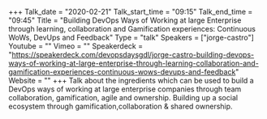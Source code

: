 +++
Talk_date = "2020-02-21"
Talk_start_time = "09:15"
Talk_end_time = "09:45"
Title = "Building DevOps Ways of Working at large Enterprise through learning, collaboration and Gamification experiences: Continuous WoWs, DevUps and Feedback"
Type = "talk"
Speakers = ["jorge-castro"]
Youtube = ""
Vimeo = ""
Speakerdeck = "https://speakerdeck.com/devopsdaysgdl/jorge-castro-building-devops-ways-of-working-at-large-enterprise-through-learning-collaboration-and-gamification-experiences-continuous-wows-devups-and-feedback"
Website = ""
+++
Talk about the ingredients which can be used to build a DevOps ways of working at large enterprise companies through team collaboration, gamification, agile and ownership. Building up a social ecosystem through gamification,collaboration & shared ownership.
